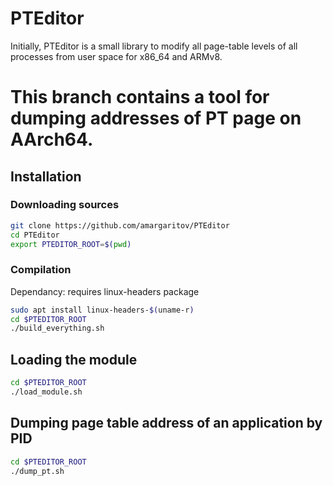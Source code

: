 # PTEditor
Initially, PTEditor is a small library to modify all page-table levels of all processes from user space for x86_64 and ARMv8.

# This branch contains a tool for dumping addresses of PT page on AArch64.

## Installation
### Downloading sources
```bash
git clone https://github.com/amargaritov/PTEditor
cd PTEditor
export PTEDITOR_ROOT=$(pwd)
```
### Compilation
Dependancy: requires linux-headers package
```bash
sudo apt install linux-headers-$(uname-r)
cd $PTEDITOR_ROOT
./build_everything.sh
```

## Loading the module
```bash
cd $PTEDITOR_ROOT
./load_module.sh
```

## Dumping page table address of an application by PID
```bash 
cd $PTEDITOR_ROOT
./dump_pt.sh
```
